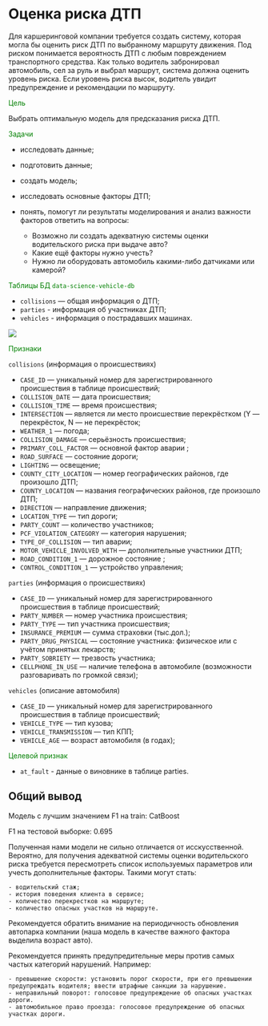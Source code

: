 # Оценка риска ДТП

Для каршеринговой компании требуется создать систему, которая могла бы оценить риск ДТП по выбранному маршруту движения. Под риском понимается вероятность ДТП с любым повреждением транспортного средства. Как только водитель забронировал автомобиль, сел за руль и выбрал маршрут, система должна оценить уровень риска. Если уровень риска высок, водитель увидит предупреждение и рекомендации по маршруту.

<font color='green'>Цель</font>

Выбрать оптимальную модель для предсказания риска ДТП.

<font color='green'>Задачи</font>

- исследовать данные;
- подготовить данные;
- создать модель;
- исследовать основные факторы ДТП;
- понять, помогут ли результаты моделирования и анализ важности факторов ответить на вопросы:
   
  - Возможно ли создать адекватную системы оценки водительского риска при выдаче авто?
  - Какие ещё факторы нужно учесть?
  - Нужно ли оборудовать автомобиль какими-либо датчиками или камерой?


<font color='green'>Таблицы БД `data-science-vehicle-db`</font>

- `collisions` — общая информация о ДТП;
- `parties` - информация об участниках ДТП;
- `vehicles` - информация о пострадавших машинах.

<img src="https://pictures.s3.yandex.net/resources/1.7_2880border_1_1654004672.png">

<font color='green'>Признаки</font>

`collisions` (информация о происшествиях)

- `CASE_ID` — уникальный номер для зарегистрированного происшествия в таблице происшествий;
- `COLLISION_DATE` — дата происшествия;
- `COLLISION_TIME` — время происшествия;
- `INTERSECTION` — является ли место происшествие перекрёстком (Y — перекрёсток, N — не перекрёсток;
- `WEATHER_1` — погода;
- `COLLISION_DAMAGE` — серьёзность происшествия;
- `PRIMARY_COLL_FACTOR` — основной фактор аварии ;
- `ROAD_SURFACE` — состояние дороги;
- `LIGHTING` — освещение;
- `COUNTY_CITY_LOCATION` — номер географических районов, где произошло ДТП;
- `COUNTY_LOCATION` — названия географических районов, где произошло ДТП;
- `DIRECTION` — направление движения;
- `LOCATION_TYPE` — тип дороги;
- `PARTY_COUNT` — количество участников;
- `PCF_VIOLATION_CATEGORY` — категория нарушения;
- `TYPE_OF_COLLISION` — тип аварии;
- `MOTOR_VEHICLE_INVOLVED_WITH` — дополнительные участники ДТП;
- `ROAD_CONDITION_1` — дорожное состояние	;
- `CONTROL_CONDITION_1` — устройство управления;


`parties` (информация о происшествиях)

- `CASE_ID` — уникальный номер для зарегистрированного происшествия в таблице происшествий;
- `PARTY_NUMBER` — номер участника происшествия;
- `PARTY_TYPE` — тип участника происшествия;
- `INSURANCE_PREMIUM` — cумма страховки (тыс.дол.);
- `PARTY_DRUG_PHYSICAL` — состояние участника: физическое или с учётом принятых лекарств;
- `PARTY_SOBRIETY` — трезвость участника;
- `CELLPHONE_IN_USE` — наличие телефона в автомобиле (возможности разговаривать по громкой связи);

`vehicles` (описание автомобиля)

- `CASE_ID` — уникальный номер для зарегистрированного происшествия в таблице происшествий;
- `VEHICLE_TYPE` — тип кузова;
- `VEHICLE_TRANSMISSION` — тип КПП;
- `VEHICLE_AGE` — возраст автомобиля (в годах);


<font color='green'>Целевой признак</font>

- `at_fault` - данные о виновнике в таблице parties.



## Общий вывод


Модель с лучшим значением F1 на train: CatBoost

F1 на тестовой выборке: 0.695

Полученная нами модели не сильно отличается от исcкусственной. Вероятно, для получения адекватной системы оценки водительского риска требуется пересмотреть список используемых параметров или учесть дополнительные факторы. 
Такими могут стать:
    
    - водительский стаж;
    - история поведения клиента в сервисе;
    - количество перекрестков на маршруте;
    - количество опасных участков на маршруте.

Рекомендуется обратить внимание на периодичность обновления автопарка компании (наша модель в качестве важного фактора выделила возраст авто). 

Рекомендуется принять предупредительные меры против самых частых категорий нарушений. Например:
    
    - превышение скорости: установить порог скорости, при его превышении предупреждать водителя; ввести штрафные санкции за нарушение.
    - неправильный поворот: голосовое предупреждение об опасных участках дороги. 
    - автомобильное право проезда: голосовое предупреждение об опасных участках дороги. 


